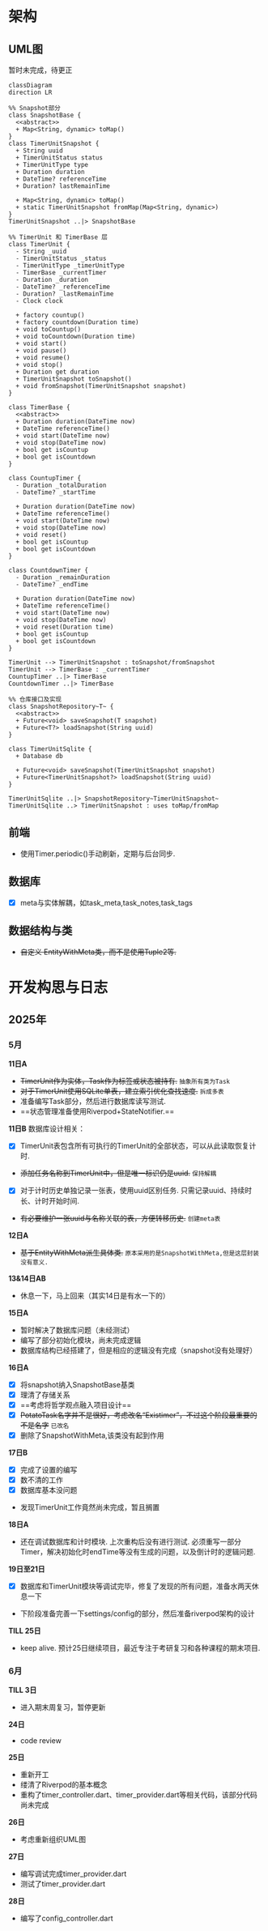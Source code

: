 # 架构
## UML图
暂时未完成，待更正

```mermaid
classDiagram
direction LR

%% Snapshot部分
class SnapshotBase {
  <<abstract>>
  + Map<String, dynamic> toMap()
}
class TimerUnitSnapshot {
  + String uuid
  + TimerUnitStatus status
  + TimerUnitType type
  + Duration duration
  + DateTime? referenceTime
  + Duration? lastRemainTime

  + Map<String, dynamic> toMap()
  + static TimerUnitSnapshot fromMap(Map<String, dynamic>)
}
TimerUnitSnapshot ..|> SnapshotBase

%% TimerUnit 和 TimerBase 层
class TimerUnit {
  - String _uuid
  - TimerUnitStatus _status
  - TimerUnitType _timerUnitType
  - TimerBase _currentTimer
  - Duration _duration
  - DateTime? _referenceTime
  - Duration? _lastRemainTime
  - Clock clock

  + factory countup()
  + factory countdown(Duration time)
  + void toCountup()
  + void toCountdown(Duration time)
  + void start()
  + void pause()
  + void resume()
  + void stop()
  + Duration get duration
  + TimerUnitSnapshot toSnapshot()
  + void fromSnapshot(TimerUnitSnapshot snapshot)
}

class TimerBase {
  <<abstract>>
  + Duration duration(DateTime now)
  + DateTime referenceTime()
  + void start(DateTime now)
  + void stop(DateTime now)
  + bool get isCountup
  + bool get isCountdown
}

class CountupTimer {
  - Duration _totalDuration
  - DateTime? _startTime

  + Duration duration(DateTime now)
  + DateTime referenceTime()
  + void start(DateTime now)
  + void stop(DateTime now)
  + void reset()
  + bool get isCountup
  + bool get isCountdown
}

class CountdownTimer {
  - Duration _remainDuration
  - DateTime? _endTime

  + Duration duration(DateTime now)
  + DateTime referenceTime()
  + void start(DateTime now)
  + void stop(DateTime now)
  + void reset(Duration time)
  + bool get isCountup
  + bool get isCountdown
}

TimerUnit --> TimerUnitSnapshot : toSnapshot/fromSnapshot
TimerUnit --> TimerBase : _currentTimer
CountupTimer ..|> TimerBase
CountdownTimer ..|> TimerBase

%% 仓库接口及实现
class SnapshotRepository~T~ {
  <<abstract>>
  + Future<void> saveSnapshot(T snapshot)
  + Future<T?> loadSnapshot(String uuid)
}

class TimerUnitSqlite {
  + Database db

  + Future<void> saveSnapshot(TimerUnitSnapshot snapshot)
  + Future<TimerUnitSnapshot?> loadSnapshot(String uuid)
}

TimerUnitSqlite ..|> SnapshotRepository~TimerUnitSnapshot~
TimerUnitSqlite ..> TimerUnitSnapshot : uses toMap/fromMap
```

## 前端
- 使用Timer.periodic()手动刷新，定期与后台同步.

## 数据库
- [x] meta与实体解耦，如task_meta,task_notes,task_tags

## 数据结构与类
- ~~自定义 EntityWithMeta类，而不是使用Tuple2等.~~

# 开发构思与日志
## 2025年
### 5月
**11日A**
- ~~TimerUnit作为实体，Task作为标签或状态被持有.~~ `抽象所有类为Task`
- ~~对于TimerUnit使用SQLite单表，建立索引优化查找速度.~~ `拆成多表`
- 准备编写Task部分，然后进行数据库读写测试.
- ==状态管理准备使用Riverpod+StateNotifier.==

**11日B**
数据库设计相关：
- [x] TimerUnit表包含所有可执行的TimerUnit的全部状态，可以从此读取恢复计时.
- ~~添加任务名称到TimerUnit中，但是唯一标识仍是uuid.~~ `保持解耦`
- [x] 对于计时历史单独记录一张表，使用uuid区别任务. 只需记录uuid、持续时长、计时开始时间.
- ~~有必要维护一张uuid与名称关联的表，方便转移历史.~~ `创建meta表`

**12日A**
- ~~基于EntityWithMeta派生具体类.~~ `原本采用的是SnapshotWithMeta,但是这层封装没有意义. `

**13&14日AB**
- 休息一下，马上回来（其实14日是有水一下的）

**15日A**
- 暂时解决了数据库问题（未经测试）
- 编写了部分初始化模块，尚未完成逻辑
- 数据库结构已经搭建了，但是相应的逻辑没有完成（snapshot没有处理好）

**16日A**
- [x] 将snapshot纳入SnapshotBase基类
- [x] 理清了存储关系
- [x] ==考虑将哲学观点融入项目设计==
- [x] ~~PotatoTask名字并不是很好，考虑改名“Existimer”，不过这个阶段最重要的不是名字~~ `已改名`
- [x] 删除了SnapshotWithMeta,该类没有起到作用

**17日B**
- [x] 完成了设置的编写
- [x] 数不清的工作
- [x] 数据库基本没问题
- 发现TimerUnit工作竟然尚未完成，暂且搁置

**18日A**
- 还在调试数据库和计时模块. 上次重构后没有进行测试. 必须重写一部分Timer，解决初始化时endTime等没有生成的问题，以及倒计时的逻辑问题. 

**19日至21日**
- [x] 数据库和TimerUnit模块等调试完毕，修复了发现的所有问题，准备水两天休息一下
- 下阶段准备完善一下settings/config的部分，然后准备riverpod架构的设计

**TILL 25日**
- keep alive. 预计25日继续项目，最近专注于考研复习和各种课程的期末项目.


### 6月
**TILL 3日**
- 进入期末周复习，暂停更新

**24日**
- code review

**25日**
- 重新开工
- 缕清了Riverpod的基本概念
- 重构了timer_controller.dart、timer_provider.dart等相关代码，该部分代码尚未完成

**26日**
- 考虑重新组织UML图

**27日**
- 编写调试完成timer_provider.dart
- 测试了timer_provider.dart

**28日**
- 编写了config_controller.dart